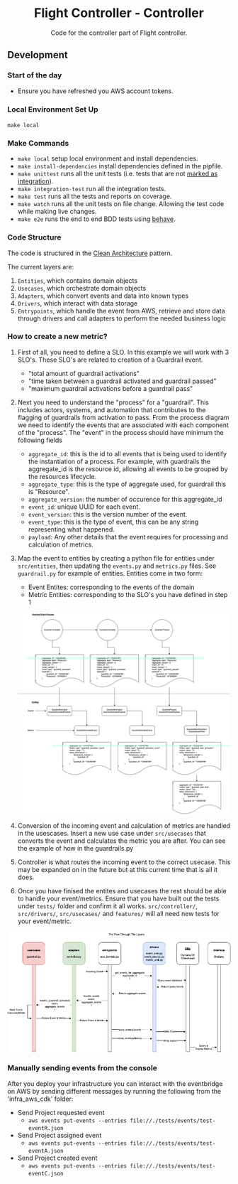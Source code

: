 <h1 align="center">Flight Controller - Controller</h1>
<p align="center">Code for the controller part of Flight controller.</p>

## Development

### Start of the day

- Ensure you have refreshed you AWS account tokens.
  
### Local Environment Set Up

`make local`

### Make Commands

- `make local` setup local environment and install dependencies.
- `make install-dependencies` install dependencies defined in the pipfile.
- `make unittest` runs all the unit tests (i.e. tests that are not [marked as integration](https://docs.pytest.org/en/7.1.x/example/markers.html)).
- `make integration-test` run all the integration tests.
- `make test` runs all the tests and reports on coverage.
- `make watch` runs all the unit tests on file change. Allowing the test code while making live changes.
- `make e2e` runs the end to end BDD tests using [behave](https://github.com/behave/behave).

### Code Structure

The code is structured in the [Clean Architecture](https://blog.cleancoder.com/uncle-bob/2012/08/13/the-clean-architecture.html) pattern.

<!-- ![Clean Architecture](../images/CleanArchitecture.jpeg) -->

The current layers are:

1. `Entities`, which contains domain objects
2. `Usecases`, which orchestrate domain objects
3. `Adapters`, which convert events and data into known types
4. `Drivers`, which interact with data storage
5. `Entrypoints`, which handle the event from AWS, retrieve and store data through drivers and call adapters to perform the needed business logic

### How to create a new metric?

1. First of all, you need to define a SLO. In this example we will work with 3 SLO's. These SLO's are related to creation of a Guardrail event.
    - "total amount of guardrail activations"
    - "time taken between a guardrail activated and guardrail passed"
    - "maximum guardrail activations before a guardrail pass"

2. Next you need to understand the "process" for a "guardrail". This includes actors, systems, and automation that contributes to the flagging of guardrails from activation to pass. From the process diagram we need to identify the events that are associated with each component of the "process". The "event" in the process should have minimum the following fields
    - `aggregate_id`: this is the id to all events that is being used to identify the instantiation of a process. For example, with guardrails the aggregate_id is the resource id, allowing all events to be grouped by the resources lifecycle.
    - `aggregate_type`: this is the type of aggregate used, for guardrail this is "Resource".
    - `aggregate_version`: the number of occurence for this aggregate_id
    - `event_id`: unique UUID for each event.
    - `event_version`: this is the version number of the event.
    - `event_type`: this is the type of event, this can be any string representing what happened.
    - `payload`: Any other details that the event requires for processing and calculation of metrics.

3. Map the event to entities by creating a python file for entities under `src/entities`, then updating the `events.py` and `metrics.py` files. See `guardrail.py` for example of entities. Entities come in two form:
    - Event Entites: corresponding to the events of the domain
    - Metric Entities: corresponding to the SLO's you have defined in step 1

    ![See diagram](../images/processDiagram.png)

4. Conversion of the incoming event and calculation of metrics are handled in the usescases. Insert a new use case under `src/usecases` that converts the event and calculates the metric you are after. You can see the example of how in the guardrails.py
5. Controller is what routes the incoming event to the correct usecase. This may be expanded on in the future but at this current time that is all it does.
6. Once you have finised the entites and usecases the rest should be able to handle your event/metrics. Ensure that you have built out the tests under `tests/` folder and confirm it all works. `src/controller/`, `src/drivers/`, `src/usecases/` and `features/` will all need new tests for your event/metric.

![See diagram](../images/UMLdiagram.png)

### Manually sending events from the console

After you deploy your infrastructure you can interact with the eventbridge on AWS by sending different messages by running the following from the 'infra_aws_cdk' folder:

- Send Project requested event
  - `aws events put-events --entries file://./tests/events/test-eventR.json`
- Send Project assigned event
  - `aws events put-events --entries file://./tests/events/test-eventA.json`
- Send Project created event 
  - `aws events put-events --entries file://./tests/events/test-eventC.json`
